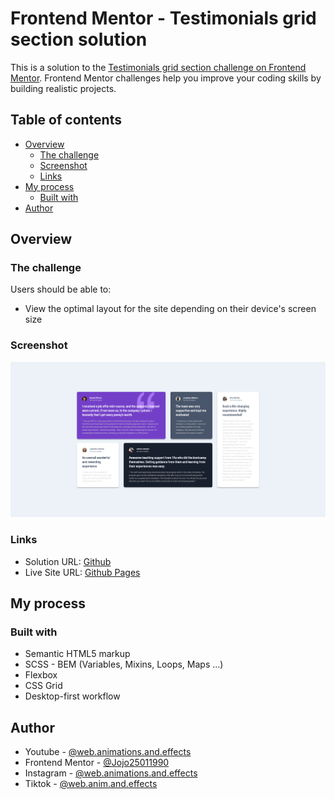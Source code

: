 # Frontend Mentor - Testimonials grid section solution

This is a solution to the [Testimonials grid section challenge on Frontend Mentor](https://www.frontendmentor.io/challenges/testimonials-grid-section-Nnw6J7Un7). Frontend Mentor challenges help you improve your coding skills by building realistic projects.

## Table of contents

-   [Overview](#overview)
    -   [The challenge](#the-challenge)
    -   [Screenshot](#screenshot)
    -   [Links](#links)
-   [My process](#my-process)
    -   [Built with](#built-with)
-   [Author](#author)

## Overview

### The challenge

Users should be able to:

-   View the optimal layout for the site depending on their device's screen size

### Screenshot

![](./Screenshot-testimonials-grid-component.png)

### Links

-   Solution URL: [Github](https://github.com/Jojo25011990/testimonials-grid-section)
-   Live Site URL: [Github Pages](https://jojo25011990.github.io/testimonials-grid-section/)

## My process

### Built with

-   Semantic HTML5 markup
-   SCSS - BEM (Variables, Mixins, Loops, Maps ...)
-   Flexbox
-   CSS Grid
-   Desktop-first workflow

## Author

-   Youtube - [@web.animations.and.effects](https://www.youtube.com/@web.animations.and.effects)
-   Frontend Mentor - [@Jojo25011990](https://www.frontendmentor.io/profile/Jojo25011990)
-   Instagram - [@web.animations.and.effects](https://www.instagram.com/web.animations.and.effects)
-   Tiktok - [@web.anim.and.effects](https://www.tiktok.com/@web.anim.and.effects)
